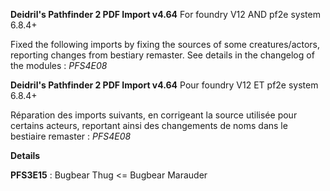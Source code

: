 **Deidril's Pathfinder 2 PDF Import v4.64**
For foundry V12 AND pf2e system 6.8.4+

Fixed the following imports by fixing the sources of some creatures/actors, reporting changes from bestiary remaster.
See details in the changelog of the modules : 
*PFS4E08*


**Deidril's Pathfinder 2 PDF Import v4.64**
Pour foundry V12 ET pf2e system 6.8.4+

Réparation des imports suivants, en corrigeant la source utilisée pour certains acteurs, reportant ainsi des changements de noms
dans le bestiaire remaster :
*PFS4E08*

**Details** 

**PFS3E15** : Bugbear Thug <= Bugbear Marauder


